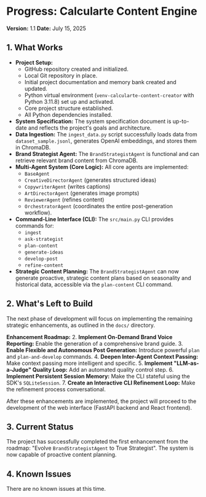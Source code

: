 # Progress: Calcularte Content Engine

**Version:** 1.1
**Date:** July 15, 2025

## 1. What Works

*   **Project Setup:**
    *   GitHub repository created and initialized.
    *   Local Git repository in place.
    *   Initial project documentation and memory bank created and updated.
    *   Python virtual environment (`venv-calcularte-content-creator` with Python 3.11.8) set up and activated.
    *   Core project structure established.
    *   All Python dependencies installed.
*   **System Specification:** The system specification document is up-to-date and reflects the project's goals and architecture.
*   **Data Ingestion:** The `ingest_data.py` script successfully loads data from `dataset_sample.jsonl`, generates OpenAI embeddings, and stores them in ChromaDB.
*   **Brand Strategist Agent:** The `BrandStrategistAgent` is functional and can retrieve relevant brand content from ChromaDB.
*   **Multi-Agent System (Core Logic):** All core agents are implemented:
    *   `BaseAgent`
    *   `CreativeDirectorAgent` (generates structured ideas)
    *   `CopywriterAgent` (writes captions)
    *   `ArtDirectorAgent` (generates image prompts)
    *   `ReviewerAgent` (refines content)
    *   `OrchestratorAgent` (coordinates the entire post-generation workflow).
*   **Command-Line Interface (CLI):** The `src/main.py` CLI provides commands for:
    *   `ingest`
    *   `ask-strategist`
    *   `plan-content`
    *   `generate-ideas`
    *   `develop-post`
    *   `refine-content`
*   **Strategic Content Planning:** The `BrandStrategistAgent` can now generate proactive, strategic content plans based on seasonality and historical data, accessible via the `plan-content` CLI command.

## 2. What's Left to Build

The next phase of development will focus on implementing the remaining strategic enhancements, as outlined in the `docs/` directory.

**Enhancement Roadmap:**
2.  **Implement On-Demand Brand Voice Reporting:** Enable the generation of a comprehensive brand guide.
3.  **Enable Flexible and Autonomous Post Generation:** Introduce powerful `plan` and `plan-and-develop` commands.
4.  **Deepen Inter-Agent Context Passing:** Make context passing more intelligent and specific.
5.  **Implement "LLM-as-a-Judge" Quality Loop:** Add an automated quality control step.
6.  **Implement Persistent Session Memory:** Make the CLI stateful using the SDK's `SQLiteSession`.
7.  **Create an Interactive CLI Refinement Loop:** Make the refinement process conversational.

After these enhancements are implemented, the project will proceed to the development of the web interface (FastAPI backend and React frontend).

## 3. Current Status

The project has successfully completed the first enhancement from the roadmap: "Evolve `BrandStrategistAgent` to True Strategist". The system is now capable of proactive content planning.

## 4. Known Issues

There are no known issues at this time.
